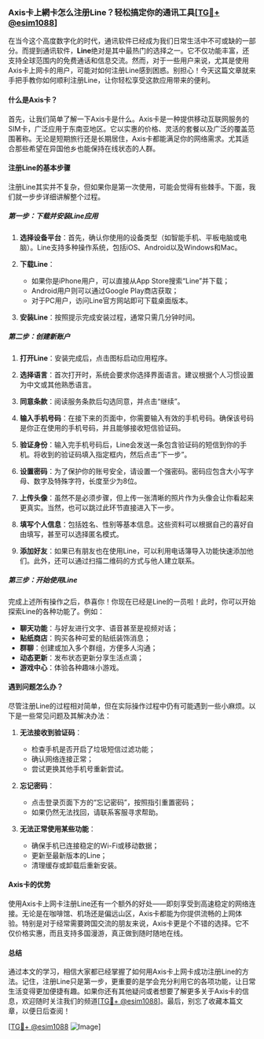 ### Axis卡上網卡怎么注册Line？轻松搞定你的通讯工具[[TG💪+ @esim1088](https://t.me/s/esim1088)]

在当今这个高度数字化的时代，通讯软件已经成为我们日常生活中不可或缺的一部分。而提到通讯软件，**Line**绝对是其中最热门的选择之一。它不仅功能丰富，还支持全球范围内的免费通话和信息交流。然而，对于一些用户来说，尤其是使用Axis卡上网卡的用户，可能对如何注册Line感到困惑。别担心！今天这篇文章就来手把手教你如何顺利注册Line，让你轻松享受这款应用带来的便利。

#### 什么是Axis卡？

首先，让我们简单了解一下Axis卡是什么。Axis卡是一种提供移动互联网服务的SIM卡，广泛应用于东南亚地区。它以实惠的价格、灵活的套餐以及广泛的覆盖范围著称。无论是短期旅行还是长期居住，Axis卡都能满足你的网络需求。尤其适合那些希望在异国他乡也能保持在线状态的人群。

#### 注册Line的基本步骤

注册Line其实并不复杂，但如果你是第一次使用，可能会觉得有些棘手。下面，我们就一步步详细讲解整个过程。

##### 第一步：下载并安装Line应用

1. **选择设备平台**：首先，确认你使用的设备类型（如智能手机、平板电脑或电脑）。Line支持多种操作系统，包括iOS、Android以及Windows和Mac。
   
2. **下载Line**：
   - 如果你是iPhone用户，可以直接从App Store搜索“Line”并下载；
   - Android用户则可以通过Google Play商店获取；
   - 对于PC用户，访问Line官方网站即可下载桌面版本。

3. **安装Line**：按照提示完成安装过程，通常只需几分钟时间。

##### 第二步：创建新账户

1. **打开Line**：安装完成后，点击图标启动应用程序。

2. **选择语言**：首次打开时，系统会要求你选择界面语言。建议根据个人习惯设置为中文或其他熟悉语言。

3. **同意条款**：阅读服务条款后勾选同意，并点击“继续”。

4. **输入手机号码**：在接下来的页面中，你需要输入有效的手机号码。确保该号码是你正在使用的手机号码，并且能够接收短信验证码。

5. **验证身份**：输入完手机号码后，Line会发送一条包含验证码的短信到你的手机。将收到的验证码填入指定框内，然后点击“下一步”。

6. **设置密码**：为了保护你的账号安全，请设置一个强密码。密码应包含大小写字母、数字及特殊字符，长度至少为8位。

7. **上传头像**：虽然不是必须步骤，但上传一张清晰的照片作为头像会让你看起来更真实。当然，也可以跳过此环节直接进入下一步。

8. **填写个人信息**：包括姓名、性别等基本信息。这些资料可以根据自己的喜好自由填写，甚至可以选择匿名模式。

9. **添加好友**：如果已有朋友也在使用Line，可以利用电话簿导入功能快速添加他们。此外，还可以通过扫描二维码的方式与他人建立联系。

##### 第三步：开始使用Line

完成上述所有操作之后，恭喜你！你现在已经是Line的一员啦！此时，你可以开始探索Line的各种功能了。例如：

- **聊天功能**：与好友进行文字、语音甚至是视频对话；
- **贴纸商店**：购买各种可爱的贴纸装饰消息；
- **群聊**：创建或加入多个群组，方便多人沟通；
- **动态更新**：发布状态更新分享生活点滴；
- **游戏中心**：体验各种趣味小游戏。

#### 遇到问题怎么办？

尽管注册Line的过程相对简单，但在实际操作过程中仍有可能遇到一些小麻烦。以下是一些常见问题及其解决办法：

1. **无法接收到验证码**：
   - 检查手机是否开启了垃圾短信过滤功能；
   - 确认网络连接正常；
   - 尝试更换其他手机号重新尝试。

2. **忘记密码**：
   - 点击登录页面下方的“忘记密码”，按照指引重置密码；
   - 如果仍然无法找回，请联系客服寻求帮助。

3. **无法正常使用某些功能**：
   - 确保手机已连接稳定的Wi-Fi或移动数据；
   - 更新至最新版本的Line；
   - 清理缓存或卸载后重新安装。

#### Axis卡的优势

使用Axis卡上网卡注册Line还有一个额外的好处——即刻享受到高速稳定的网络连接。无论是在咖啡馆、机场还是偏远山区，Axis卡都能为你提供流畅的上网体验。特别是对于经常需要跨国交流的朋友来说，Axis卡更是个不错的选择。它不仅价格实惠，而且支持多国漫游，真正做到随时随地在线。

#### 总结

通过本文的学习，相信大家都已经掌握了如何用Axis卡上网卡成功注册Line的方法。记住，注册Line只是第一步，更重要的是学会充分利用它的各项功能，让日常生活变得更加便捷有趣。如果你还有其他疑问或者想要了解更多关于Axis卡的信息，欢迎随时关注我们的频道[[TG💪+ @esim1088](https://t.me/s/esim1088)]。最后，别忘了收藏本篇文章，以便日后查阅！

[[TG💪+ @esim1088](https://t.me/s/esim1088) ![Image](https://i.postimg.cc/4NQfJmqS/Snipaste-2025-05-13-00-14-12.png)]